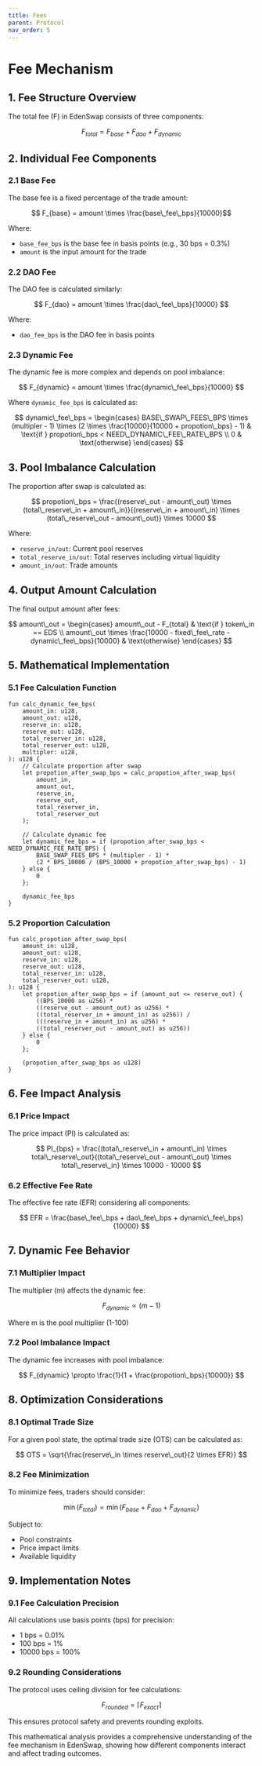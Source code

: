 ```yaml
---
title: Fees
parent: Protocol
nav_order: 5
---
```


# Fee Mechanism 

## 1. Fee Structure Overview

The total fee (F) in EdenSwap consists of three components:

$$ F_{total} = F_{base} + F_{dao} + F_{dynamic} $$

## 2. Individual Fee Components

### 2.1 Base Fee
The base fee is a fixed percentage of the trade amount:

$$ F_{base} = amount \times \frac{base\_fee\_bps}{10000}$$

Where:
- `base_fee_bps` is the base fee in basis points (e.g., 30 bps = 0.3%)
- `amount` is the input amount for the trade

### 2.2 DAO Fee
The DAO fee is calculated similarly:

$$ F_{dao} = amount \times \frac{dao\_fee\_bps}{10000} $$

Where:
- `dao_fee_bps` is the DAO fee in basis points

### 2.3 Dynamic Fee
The dynamic fee is more complex and depends on pool imbalance:

$$ F_{dynamic} = amount \times \frac{dynamic\_fee\_bps}{10000} $$

Where `dynamic_fee_bps` is calculated as:

$$ dynamic\_fee\_bps = \begin{cases}
BASE\_SWAP\_FEES\_BPS \times (multipler - 1) \times (2 \times \frac{10000}{10000 + propotion\_bps} - 1) & \text{if } propotion\_bps < NEED\_DYNAMIC\_FEE\_RATE\_BPS \\
0 & \text{otherwise}
\end{cases} $$

## 3. Pool Imbalance Calculation

The proportion after swap is calculated as:

$$ propotion\_bps = \frac{(reserve\_out - amount\_out) \times (total\_reserve\_in + amount\_in)}{(reserve\_in + amount\_in) \times (total\_reserve\_out - amount\_out)} \times 10000 $$

Where:
- `reserve_in/out`: Current pool reserves
- `total_reserve_in/out`: Total reserves including virtual liquidity
- `amount_in/out`: Trade amounts

## 4. Output Amount Calculation

The final output amount after fees:

$$ amount\_out = \begin{cases}
amount\_out - F_{total} & \text{if } token\_in == EDS \\
amount\_out \times \frac{10000 - fixed\_fee\_rate - dynamic\_fee\_bps}{10000} & \text{otherwise}
\end{cases} $$

## 5. Mathematical Implementation

### 5.1 Fee Calculation Function
```move
fun calc_dynamic_fee_bps(
    amount_in: u128,
    amount_out: u128,
    reserve_in: u128,
    reserve_out: u128,
    total_reserver_in: u128,
    total_reserver_out: u128,
    multipler: u128,
): u128 {
    // Calculate proportion after swap
    let propotion_after_swap_bps = calc_propotion_after_swap_bps(
        amount_in,
        amount_out,
        reserve_in,
        reserve_out,
        total_reserver_in,
        total_reserver_out
    );

    // Calculate dynamic fee
    let dynamic_fee_bps = if (propotion_after_swap_bps < NEED_DYNAMIC_FEE_RATE_BPS) {
        BASE_SWAP_FEES_BPS * (multipler - 1) * 
        (2 * BPS_10000 / (BPS_10000 + propotion_after_swap_bps) - 1)
    } else {
        0
    };

    dynamic_fee_bps
}
```

### 5.2 Proportion Calculation
```move
fun calc_propotion_after_swap_bps(
    amount_in: u128,
    amount_out: u128,
    reserve_in: u128,
    reserve_out: u128,
    total_reserver_in: u128,
    total_reserver_out: u128,
): u128 {
    let propotion_after_swap_bps = if (amount_out <= reserve_out) {
        ((BPS_10000 as u256) * 
        ((reserve_out - amount_out) as u256) * 
        ((total_reserver_in + amount_in) as u256)) /
        (((reserve_in + amount_in) as u256) * 
        ((total_reserver_out - amount_out) as u256))
    } else {
        0
    };

    (propotion_after_swap_bps as u128)
}
```

## 6. Fee Impact Analysis

### 6.1 Price Impact
The price impact (PI) is calculated as:

$$ PI_{bps} = \frac{(total\_reserve\_in + amount\_in) \times total\_reserve\_out}{(total\_reserve\_out - amount\_out) \times total\_reserve\_in} \times 10000 - 10000 $$

### 6.2 Effective Fee Rate
The effective fee rate (EFR) considering all components:

$$ EFR = \frac{base\_fee\_bps + dao\_fee\_bps + dynamic\_fee\_bps}{10000} $$

## 7. Dynamic Fee Behavior

### 7.1 Multiplier Impact
The multiplier (m) affects the dynamic fee:

$$ F_{dynamic} \propto (m - 1) $$

Where m is the pool multiplier (1-100)

### 7.2 Pool Imbalance Impact
The dynamic fee increases with pool imbalance:

$$ F_{dynamic} \propto \frac{1}{1 + \frac{propotion\_bps}{10000}} $$

## 8. Optimization Considerations

### 8.1 Optimal Trade Size
For a given pool state, the optimal trade size (OTS) can be calculated as:

$$ OTS = \sqrt{\frac{reserve\_in \times reserve\_out}{2 \times EFR}} $$

### 8.2 Fee Minimization
To minimize fees, traders should consider:

$$ \min(F_{total}) = \min(F_{base} + F_{dao} + F_{dynamic}) $$

Subject to:
- Pool constraints
- Price impact limits
- Available liquidity

## 9. Implementation Notes

### 9.1 Fee Calculation Precision
All calculations use basis points (bps) for precision:
- 1 bps = 0.01%
- 100 bps = 1%
- 10000 bps = 100%

### 9.2 Rounding Considerations
The protocol uses ceiling division for fee calculations:

$$ F_{rounded} = \lceil F_{exact} \rceil $$

This ensures protocol safety and prevents rounding exploits.

This mathematical analysis provides a comprehensive understanding of the fee mechanism in EdenSwap, showing how different components interact and affect trading outcomes.
